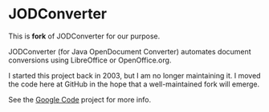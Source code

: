 JODConverter
============

This is **fork** of JODConverter for our purpose.

JODConverter (for Java OpenDocument Converter) automates document conversions
using LibreOffice or OpenOffice.org.

I started this project back in 2003, but I am no longer maintaining it. I moved
the code here at GitHub in the hope that a well-maintained fork will emerge.

See the [Google Code](http://code.google.com/p/jodconverter/) project for more
info.

